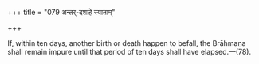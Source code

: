 +++
title = "079 अन्तर्-दशाहे स्याताम्"

+++

If, within ten days, another birth or death happen to befall, the Brāhmaṇa shall remain impure until that period of ten days shall have elapsed.—(78).